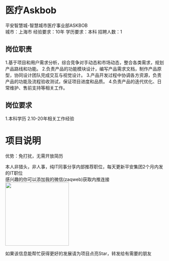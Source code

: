 # 医疗Askbob
平安智慧城-智慧城市医疗事业部ASKBOB  
城市：上海市 经验要求：10年 学历要求：本科  招聘人数：1

## 岗位职责
1.基于项目和用户需求分析，综合竞争对手动态和市场动态，整合各类需求，规划产品路线和功能。
   2.负责产品的功能模块设计，编写产品需求文档，制作产品原型，协同设计团队完成交互与视觉设计。
   3.产品开发过程中协调各方资源，负责产品的功能及流程验收测试，保证项目进度和品质。
   4.负责产品的迭代优化、日常维护、售前支持等相关工作。

## 岗位要求
1.本科学历
   2.10-20年相关工作经验

# 项目说明

优势：免打扰，无需开放简历

本人非猎头，非人事，纯IT同事分享内部推荐职位，每天更新平安集团2个月内发的IT职位  
感兴趣的你可以添加我的微信(zaqweb)获取内推连接  
<img src="https://github.com/zaqweb/PA-IT-JOBS/blob/master/WechatICode.jpeg"  height="200" width="200">

如果该信息能帮忙获得更好的发展请为项目点亮Star，转发给有需要的朋友




